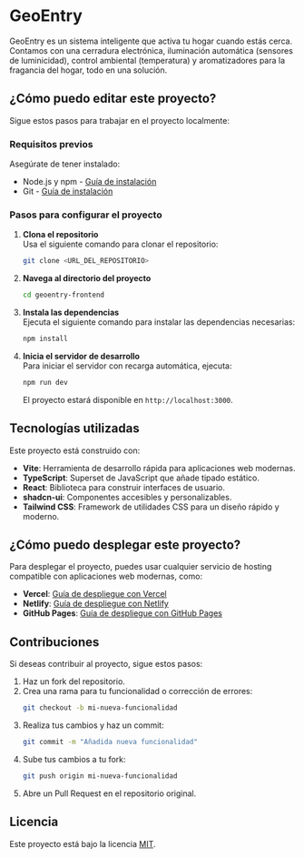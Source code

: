 # GeoEntry

GeoEntry es un sistema inteligente que activa tu hogar cuando estás cerca. Contamos con una cerradura electrónica, iluminación automática (sensores de luminicidad), control ambiental (temperatura) y aromatizadores para la fragancia del hogar, todo en una solución.

## ¿Cómo puedo editar este proyecto?

Sigue estos pasos para trabajar en el proyecto localmente:

### Requisitos previos

Asegúrate de tener instalado:

- Node.js y npm - [Guía de instalación](https://nodejs.org/)
- Git - [Guía de instalación](https://git-scm.com/)

### Pasos para configurar el proyecto

1. **Clona el repositorio**  
   Usa el siguiente comando para clonar el repositorio:

   ```sh
   git clone <URL_DEL_REPOSITORIO>
   ```

2. **Navega al directorio del proyecto**  
   ```sh
   cd geoentry-frontend
   ```

3. **Instala las dependencias**  
   Ejecuta el siguiente comando para instalar las dependencias necesarias:

   ```sh
   npm install
   ```

4. **Inicia el servidor de desarrollo**  
   Para iniciar el servidor con recarga automática, ejecuta:

   ```sh
   npm run dev
   ```

   El proyecto estará disponible en `http://localhost:3000`.

## Tecnologías utilizadas

Este proyecto está construido con:

- **Vite**: Herramienta de desarrollo rápida para aplicaciones web modernas.
- **TypeScript**: Superset de JavaScript que añade tipado estático.
- **React**: Biblioteca para construir interfaces de usuario.
- **shadcn-ui**: Componentes accesibles y personalizables.
- **Tailwind CSS**: Framework de utilidades CSS para un diseño rápido y moderno.

## ¿Cómo puedo desplegar este proyecto?

Para desplegar el proyecto, puedes usar cualquier servicio de hosting compatible con aplicaciones web modernas, como:

- **Vercel**: [Guía de despliegue con Vercel](https://vercel.com/docs)
- **Netlify**: [Guía de despliegue con Netlify](https://docs.netlify.com/)
- **GitHub Pages**: [Guía de despliegue con GitHub Pages](https://pages.github.com/)

## Contribuciones

Si deseas contribuir al proyecto, sigue estos pasos:

1. Haz un fork del repositorio.
2. Crea una rama para tu funcionalidad o corrección de errores:  
   ```sh
   git checkout -b mi-nueva-funcionalidad
   ```
3. Realiza tus cambios y haz un commit:  
   ```sh
   git commit -m "Añadida nueva funcionalidad"
   ```
4. Sube tus cambios a tu fork:  
   ```sh
   git push origin mi-nueva-funcionalidad
   ```
5. Abre un Pull Request en el repositorio original.

## Licencia

Este proyecto está bajo la licencia [MIT](LICENSE).